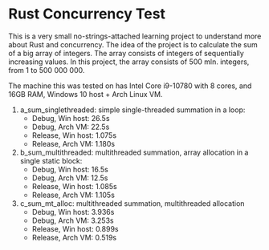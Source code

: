 # Rust Concurrency Test

This is a very small no-strings-attached learning project to understand more about Rust and concurrency. The idea of the project is to calculate the sum of a big array of integers. The array consists of integers of sequentially increasing values. In this project, the array consists of 500 mln. integers, from 1 to 500 000 000.

The machine this was tested on has Intel Core i9-10780 with 8 cores, and 16GB RAM, Windows 10 host + Arch Linux VM.

1. a_sum_singlethreaded: simple single-threaded summation in a loop: 
    - Debug, Win host: 26.5s
    - Debug, Arch VM: 22.5s
    - Release, Win host: 1.075s
    - Release, Arch VM: 1.180s
2. b_sum_multithreaded: multithreaded summation, array allocation in a single static block:
    - Debug, Win host: 16.5s
    - Debug, Arch VM: 12.5s
    - Release, Win host: 1.085s
    - Release, Arch VM: 1.105s
3. c_sum_mt_alloc: multithreaded summation, multithreaded allocation
    - Debug, Win host: 3.936s
    - Debug, Arch VM: 3.253s
    - Release, Win host: 0.899s
    - Release, Arch VM: 0.519s